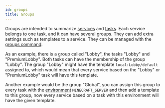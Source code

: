 ```yaml
---
id: groups
title: Groups
---
```


Groups are intended to summarize [services](services.md) and [tasks](tasks.md). Each service belongs to one task, and it can have several groups.
They can add extra settings such as templates to a service. They can be managed with the [groups command](../commands/groups.md).


As an example, there is a group called "Lobby", the tasks "Lobby" and "PremiumLobby".
Both tasks can have the membership of the group "Lobby". The group "Lobby" might have the template `local:Lobby/default` assigned to,
which would mean that every service based on the "Lobby" or "PremiumLobby" task will have this template.

Another example would be the group "Global",
you can assign this group to every task with the [environment](tasks.md#environment) `MINECRAFT_SERVER` and then add a template to this group,
now every service based on a task with this environment will have the given template.